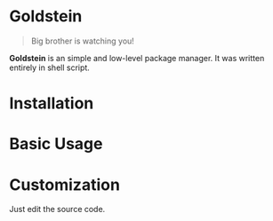 # Goldstein
> Big brother is watching you!


**Goldstein** is an simple and low-level  package manager. It was written entirely in shell script.

# Installation
# Basic Usage
# Customization
Just edit the source code.
